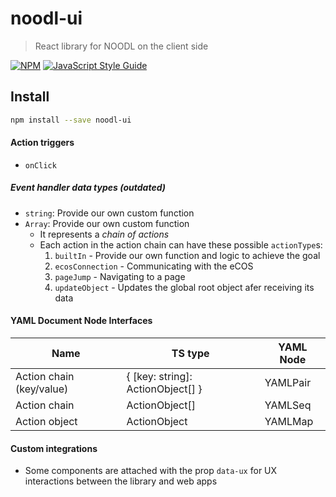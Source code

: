# noodl-ui

> React library for NOODL on the client side

[![NPM](https://img.shields.io/npm/v/noodl-ui.svg)](https://www.npmjs.com/package/noodl-ui) [![JavaScript Style Guide](https://img.shields.io/badge/code_style-standard-brightgreen.svg)](https://standardjs.com)

## Install

```bash
npm install --save noodl-ui
```

#### Action triggers

- `onClick`

##### Event handler data types (outdated)

- `string`: Provide our own custom function
- `Array`: Provide our own custom function
  - It represents a _chain of actions_
  - Each action in the action chain can have these possible `actionType`s:
    1. `builtIn` - Provide our own function and logic to achieve the goal
    2. `ecosConnection` - Communicating with the eCOS
    3. `pageJump` - Navigating to a page
    4. `updateObject` - Updates the global root object afer receiving its data

#### YAML Document Node Interfaces

| Name                     | TS type                           | YAML Node |
| ------------------------ | --------------------------------- | --------- |
| Action chain (key/value) | { [key: string]: ActionObject[] } | YAMLPair  |
| Action chain             | ActionObject[]                    | YAMLSeq   |
| Action object            | ActionObject                      | YAMLMap   |

#### Custom integrations

- Some components are attached with the prop `data-ux` for UX interactions between the library and web apps
